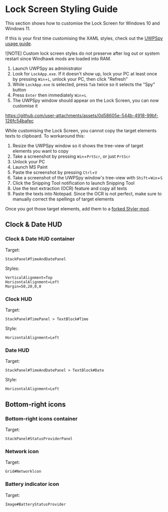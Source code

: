 # Lock Screen Styling Guide
This section shows how to customise the Lock Screen for Windows 10 and Windows 11.

If this is your first time customising the XAML styles, check out the [UWPSpy usage guide](https://github.com/bbmaster123/FWFU/blob/main/uwpspy.md).

![NOTE]
Custom lock screen styles do not preserve after log out or system restart since Windhawk mods are loaded into RAM.

1. Launch UWPSpy as administrator
2. Look for `LockApp.exe`. If it doesn't show up, lock your PC at least once by pressing `Win`+`L`, unlock your PC, then click "Refresh"
3. While `LockApp.exe` is selected, press `Tab` twice so it selects the "Spy" button
4. Press `Enter` then immediately `Win`+`L`
5. The UWPSpy window should appear on the Lock Screen, you can now customise it

https://github.com/user-attachments/assets/0d58605e-544b-4918-99bf-126fc54bafec

While customising the Lock Screen, you cannot copy the target elements texts to clipboard. To workaround this:
1. Resize the UWPSpy window so it shows the tree-view of target elements you want to copy
2. Take a screenshot by pressing `Win`+`PrtScr`, or just `PrtScr`
3. Unlock your PC
4. Launch MS Paint
5. Paste the screenshot by pressing `Ctrl`+`V`
6. Take a screenshot of the UWPSpy window's tree-view with `Shift`+`Win`+`S`
7. Click the Snipping Tool notification to launch Snipping Tool
8. Use the text extraction (OCR) feature and copy all texts
9. Paste the texts into Notepad. Since the OCR is not perfect, make sure to manually correct the spellings of target elements

Once you got those target elements, add them to a [forked Styler mod](https://github.com/AromaKitsune/Windows-XAML-Styles/blob/main/guides/Forking-Styler-Mod-for-Other-UWP-Apps.md).

## Clock & Date HUD

### Clock & Date HUD container

Target:
```
StackPanel#TimeAndDatePanel
```

Styles:
```
VerticalAlignment=Top
HorizontalAlignment=Left
Margin=50,20,0,0
```

### Clock HUD

Target:
```
StackPanel#TimePanel > TextBlock#Time
```

Style:
```
HorizontalAlignment=Left
```

### Date HUD

Target:
```
StackPanel#TimeAndDatePanel > TextBlock#Date
```

Style:
```
HorizontalAlignment=Left
```

## Bottom-right icons

### Bottom-right icons container

Target:
```
StackPanel#StatusProviderPanel
```

### Network icon

Target:
```
Grid#Networklcon
```

### Battery indicator icon

Target:
```
Image#BatteryStatusProvider
```
